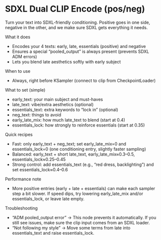 # SDXL Dual CLIP Encode (pos/neg)

Turn your text into SDXL-friendly conditioning. Positive goes in one side, negative in the other, and we make sure SDXL gets everything it needs.

What it does

- Encodes your 4 texts: early, late, essentials (positive) and negative
- Ensures a special “pooled_output” is always present (prevents SDXL ADM errors)
- Lets you blend late aesthetics softly with early subject

When to use

- Always, right before KSampler (connect to clip from CheckpointLoader)

What to set (simple)

- early_text: your main subject and must-haves
- late_text: vibe/extra aesthetics (optional)
- essentials_text: extra keywords to “lock in” (optional)
- neg_text: things to avoid
- early_late_mix: how much late_text to blend (start at 0.4)
- essentials_lock: how strongly to reinforce essentials (start at 0.35)

Quick recipes

- Fast: only early_text + neg_text; set early_late_mix=0 and essentials_lock=0 (one conditioning entry, slightly faster sampling)
- Balanced: early_text + short late_text, early_late_mix≈0.3–0.5, essentials_lock≈0.25–0.45
- Strong control: add essentials_text (e.g., “red dress, backlighting”) and set essentials_lock≈0.4–0.6

Performance note

- More positive entries (early + late + essentials) can make each sampler step a bit slower. If speed dips, try lowering early_late_mix and/or essentials_lock, or leave late empty.

Troubleshooting

- “ADM pooled_output error” → This node prevents it automatically. If you still see issues, make sure the clip input comes from an SDXL loader.
- “Not following my style” → Move some terms from late into essentials_text and raise essentials_lock.
